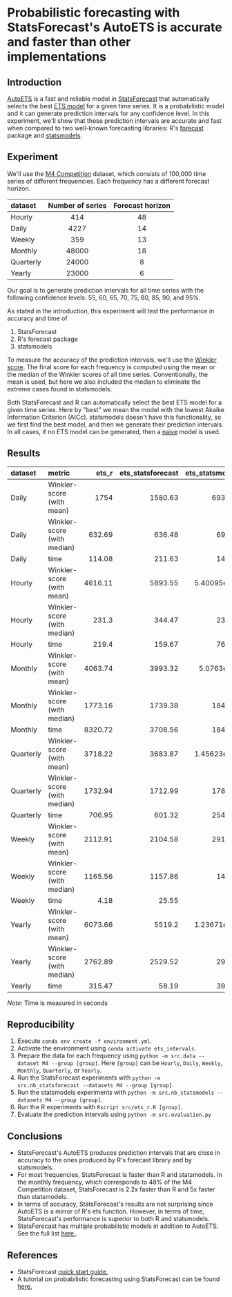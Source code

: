 # Probabilistic forecasting with StatsForecast's AutoETS is accurate and faster than other implementations  

## Introduction 

[AutoETS](https://nixtla.github.io/statsforecast/models.html#autoets) is a fast and reliable model in [StatsForecast](https://nixtla.github.io/statsforecast/) that automatically selects the best [ETS model](https://otexts.com/fpp3/ets.html) for a given time series. It is a probabilistic model and it can generate prediction intervals for any confidence level. In this experiment, we'll show that these prediction intervals are accurate and fast when compared to two well-known forecasting libraries: R's [forecast](https://pkg.robjhyndman.com/forecast/) package and [statsmodels](https://www.statsmodels.org/dev/index.html). 

## Experiment 

We'll use the [M4 Competition](https://www.sciencedirect.com/science/article/pii/S0169207019301128) dataset, which consists of 100,000 time series of different frequencies. Each frequency has a different forecast horizon. 

| dataset  |Number of series | Forecast horizon| 
|:---------|:---------------:|:---------------:|
| Hourly   | 414             | 48              |
| Daily    | 4227            | 14              |
| Weekly   | 359             | 13              |
| Monthly  | 48000           | 18              |
| Quarterly| 24000           | 8               |
| Yearly   | 23000           | 6               |

Our goal is to generate prediction intervals for all time series with the following confidence levels: 55, 60, 65, 70, 75, 80, 85, 90, and 95%.

As stated in the introduction, this experiment will test the performance in accuracy and time of 
1. StatsForecast 
2. R's forecast package 
3. statsmodels

To measure the accuracy of the prediction intervals, we'll use the [Winkler score](https://otexts.com/fpp3/distaccuracy.html). The final score for each frequency is computed using the mean or the median of the Winkler scores of all time series. Conventionally, the mean is used, but here we also included the median to eliminate the extreme cases found in statsmodels. 

Both StatsForecast and R can automatically select the best ETS model for a given time series. Here by "best" we mean the model with the lowest Akaike Information Criterion (AICc). statsmodels doesn't have this functionality, so we first find the best model, and then we generate their prediction intervals. In all cases, if no ETS model can be generated, then a [naive](https://otexts.com/fpp3/simple-methods.html) model is used. 

## Results 

| dataset   | metric                      |   ets_r |   ets_statsforecast |   ets_statsmodels |
|:----------|:----------------------------|--------:|--------------------:|------------------:|
| Daily     | Winkler-score (with mean)   | 1754    |             1580.63 |   69321.7         |
| Daily     | Winkler-score (with median) |  632.69 |              636.48 |     695.96        |
| Daily     | time                        |  114.08 |              211.63 |     145.82        |
| Hourly    | Winkler-score (with mean)   | 4616.11 |             5893.55 |       5.40095e+12 |
| Hourly    | Winkler-score (with median) |  231.3  |              344.47 |     238.61        |
| Hourly    | time                        |  219.4  |              159.67 |     761.04        |
| Monthly   | Winkler-score (with mean)   | 4063.74 |             3993.32 |       5.0763e+16  |
| Monthly   | Winkler-score (with median) | 1773.16 |             1739.38 |    1840.05        |
| Monthly   | time                        | 8320.72 |             3708.56 |   18464.3         |
| Quarterly | Winkler-score (with mean)   | 3718.22 |             3683.87 |       1.45623e+20 |
| Quarterly | Winkler-score (with median) | 1732.94 |             1712.99 |    1788.29        |
| Quarterly | time                        |  706.95 |              601.32 |    2549.96        |
| Weekly    | Winkler-score (with mean)   | 2112.91 |             2104.58 |    2917.29        |
| Weekly    | Winkler-score (with median) | 1165.56 |             1157.86 |    1410.7         |
| Weekly    | time                        |    4.18 |               25.55 |       8.53        |
| Yearly    | Winkler-score (with mean)   | 6073.66 |             5519.2  |       1.23671e+07 |
| Yearly    | Winkler-score (with median) | 2762.89 |             2529.52 |    2914.6         |
| Yearly    | time                        |  315.47 |               58.19 |     395.92        |

*Note*: Time is measured in seconds

## Reproducibility 

1. Execute `conda env create -f environment.yml`. 
2. Activate the environment using `conda activate ets_intervals`. 
3. Prepare the data for each frequency using `python -m src.data --dataset M4 --group [group]`. Here `[group]` can be `Hourly`, `Daily`, `Weekly`, `Monthly`, `Quarterly`, or `Yearly`. 
4. Run the StatsForecast experiments with `python -m src.nb_statsforecast --datasets M4 --group [group]`.
5. Run the statsmodels experiments with `python -m src.nb_statsmodels --datasets M4 --group [group]`. 
6. Run the R experiments with `Rscript src/ets_r.R [group]`. 
7. Evaluate the prediction intervals using `python -m src.evaluation.py`

## Conclusions 

- StatsForecast's AutoETS produces prediction intervals that are close in accuracy to the ones produced by R's forecast library and by statsmodels. 
- For most frequencies, StatsForecast is faster than R and statsmodels. In the monthly frequency, which corresponds to 48% of the M4 Competition dataset, StatsForecast is 2.2x faster than R and 5x faster than statsmodels. 
- In terms of accuracy, StatsForecast's results are not surprising since AutoETS is a mirror of R's ets function. However, in terms of time, StatsForecast's performance is superior to both R and statsmodels. 
- StatsForecast has multiple probabilistic models in addition to AutoETS. See the full list [here.](https://nixtla.github.io/statsforecast/examples/models_intro.html). 

## References 

- StatsForecast [quick start guide.](https://nixtla.github.io/statsforecast/examples/getting_started_short.html) 
- A tutorial on probabilistic forecasting using StatsForecast can be found [here.](https://nixtla.github.io/statsforecast/examples/uncertaintyintervals.html)
